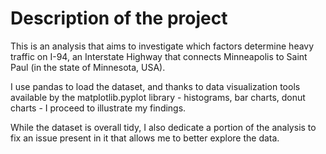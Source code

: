 # Description of the project

This is an analysis that aims to investigate which factors determine heavy traffic on I-94, an Interstate Highway that connects Minneapolis to Saint Paul (in the state of Minnesota, USA).

I use pandas to load the dataset, and thanks to data visualization tools available by the matplotlib.pyplot library - histograms, bar charts, donut charts - I proceed to illustrate my findings.

While the dataset is overall tidy, I also dedicate a portion of the analysis to fix an issue present in it that allows me to better explore the data.
